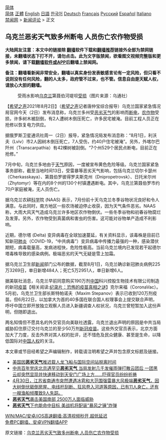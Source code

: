  <!-- 面包屑导航 --> <div class="breadcrumb"><!-- GTranslate: https://gtranslate.io/ -->  <div class="switcher notranslate">  <div class="selected">  <a href="#" onclick="return false;"> 简体</a>  </div>  <div class="option">  <a href="https://www.bannedbook.org" onclick="doGTranslate('zh-CN|zh-CN');jQuery('div.switcher div.selected a').html(jQuery(this).html());return false;" title="简体中文" class="nturl selected"> 简体</a>  <a href="https://www.bannedbook.org/zh-tw/" onclick="doGTranslate('zh-CN|zh-TW');jQuery('div.switcher div.selected a').html(jQuery(this).html());return false;" title="繁體中文" class="nturl"> 正體</a>  <a href="https://www.bannedbook.org/en/" onclick="doGTranslate('zh-CN|en');jQuery('div.switcher div.selected a').html(jQuery(this).html());return false;" title="English" class="nturl"> English</a>  <a href="https://www.bannedbook.org/ja/" onclick="doGTranslate('zh-CN|ja');jQuery('div.switcher div.selected a').html(jQuery(this).html());return false;" title="日本語" class="nturl"> 日語</a>  <a href="https://www.bannedbook.org/ko/" onclick="doGTranslate('zh-CN|ko');jQuery('div.switcher div.selected a').html(jQuery(this).html());return false;" title="한국어" class="nturl"> 한국어</a>  <a href="https://www.bannedbook.org/de/" onclick="doGTranslate('zh-CN|de');jQuery('div.switcher div.selected a').html(jQuery(this).html());return false;" title="Deutsch" class="nturl"> Deutsch</a>  <a href="https://www.bannedbook.org/fr/" onclick="doGTranslate('zh-CN|fr');jQuery('div.switcher div.selected a').html(jQuery(this).html());return false;" title="Français" class="nturl"> Français</a>  <a href="https://www.bannedbook.org/ru/" onclick="doGTranslate('zh-CN|ru');jQuery('div.switcher div.selected a').html(jQuery(this).html());return false;" title="Русский" class="nturl"> Русский</a>  <a href="https://www.bannedbook.org/es/" onclick="doGTranslate('zh-CN|es');jQuery('div.switcher div.selected a').html(jQuery(this).html());return false;" title="Español" class="nturl"> Español</a>  <a href="https://www.bannedbook.org/it/" onclick="doGTranslate('zh-CN|it');jQuery('div.switcher div.selected a').html(jQuery(this).html());return false;" title="Italiano" class="nturl"> Italiano</a>  </div>  </div>      <div class='breadcrumb-sub'><!-- Breadcrumb NavXT 6.3.0 --> <a href="https://www.bannedbook.org/" class="home">禁闻网</a> &gt; <a href="https://www.bannedbook.org/bnews/comments/" class="category">新闻评论</a> &gt; 正文</div></div><h2>乌克兰恶劣天气致多州断电 人员伤亡农作物受损</h2> <p class="notice"><b>大陆网友注意：本文中的链接除 <a href="https://github.com/bannedbook/fanqiang" >翻墙</a>软件下载和<a href="https://github.com/killgcd/justmysocks/blob/master/README.md">翻墙推荐</a>链接外全部为禁网链接，未翻墙状态下打不开，请勿点击。此为文字版禁闻，欲看图文视频完整版和更多禁闻，请下载<a href="https://github.com/bannedbook/fanqiang">翻墙软件或APP</a>后翻墙上禁闻网。</p><p>备注：翻墙看新闻非常安全，翻墙以真实身份发表敏感言论有一定风险，但只看不说则没有任何风险，翻的人太多，政府管不过来，也不管。信息自由是天赋人权，请放心大胆的翻墙。</b></p>  <div class="entry"> <figure><figcaption>受雨水影响<a href="https://www.bannedbook.org/bnews/tag/%e4%b9%8c%e5%85%8b%e5%85%b0/" class="st_tag internal_tag" rel="tag" title="标签 乌克兰 下的日志">乌克兰</a>第聂伯河堤坝<a href="https://www.bannedbook.org/bnews/tag/%E5%8F%97%E6%8D%9F/" class="st_tag internal_tag" rel="tag" title="标签 受损 下的日志">受损</a>（图片来源：乌通社）</figcaption></figure> <p>【<span class='wp_keywordlink_affiliate'><a href="https://www.soundofhope.org" title="希望之声" target="_blank">希望之声</a></span>2021年8月2日】（<a href="https://www.bannedbook.org/bnews/tag/%e5%b8%8c%e6%9c%9b%e4%b9%8b%e5%a3%b0/" class="st_tag internal_tag" rel="tag" title="标签 希望之声 下的日志">希望之声</a>记者唐仲宝综合报导）乌克兰国家紧急情况局官网今天（2日）发布消息称，乌克兰多州受<a href="https://www.bannedbook.org/bnews/tag/%E6%81%B6%E5%8A%A3%E5%A4%A9%E6%B0%94/" class="st_tag internal_tag" rel="tag" title="标签 恶劣天气 下的日志">恶劣天气</a>的影响而<a href="https://www.bannedbook.org/bnews/tag/%E6%96%AD%E7%94%B5/" class="st_tag internal_tag" rel="tag" title="标签 断电 下的日志">断电</a>，<a href="https://www.bannedbook.org/bnews/tag/%E5%86%9C%E4%BD%9C%E7%89%A9/" class="st_tag internal_tag" rel="tag" title="标签 农作物 下的日志">农作物</a>受损，许多树木被刮倒，有2人遭树木倒压死亡，许多民宅被淹。目前工程人员正在抢修以恢复电力供应。</p> <p>据俄罗斯卫星通讯社周一（2日）报导，紧急情况局发布消息称：“8月1日，利沃夫（Lviv）市2人因树木倒压死亡，7人受伤，约40户住宅被淹”。另外，外喀尔巴阡州（Transcarpathia）有42棵树被刮倒。“7个州529个居民点断电，目前正在抢修。” </p>  <p>7月中旬，乌克兰多地由于<a href="https://www.bannedbook.org/bnews/tag/%E5%A4%A9%E6%B0%94/" class="st_tag internal_tag" rel="tag" title="标签 天气 下的日志">天气</a>原因，一度被宣布黄色危险等级。乌克兰国家紧急事务部称，截至当地时间13日，受雷暴等恶劣天气影响，包括乌克兰切尔卡瑟州（Cherkasskaya）、第聂伯罗彼得罗夫斯克州（Dnipropetrovsk）、日托米尔州（Zhytomyr）等在内的8个州的130个村镇遭遇断电。其中，乌克兰第聂伯罗市约70户家庭被淹，无人员伤亡。</p> <p>据乌克兰农耕<span class='wp_keywordlink'><a href="https://www.bannedbook.org/forum11/topic309.html" title="禁片：“科学”的棍子" target="_blank">科学</a></span>院 (NAAS) 表示，7月份前十天乌克兰冬季谷物状况良好和令人满意。与此同时，南方地区一些农场被迫停止收获，因为天气条件恶劣。NAAS称，大雨大风天气造成乌克兰许多地区农作物倒伏。一些冬季谷物和初春谷物腐烂及发芽。另外，农作物受到真菌病和害虫的伤害。这可能对谷物单产造成不利影响。</p>  <p>近期，德尔塔 (Delta) 变异病毒在全球加速蔓延，有关资料显示，该毒株是目前已知新冠<a href="https://www.bannedbook.org/bnews/tag/%e8%82%ba%e7%82%8e/" class="st_tag internal_tag" rel="tag" title="标签 肺炎 下的日志">肺炎</a>（COVID-19，“中共病毒”）变异病毒中传播力最强的一种，感染潜伏期短，病毒载量高，发病进程快，危险性极高。当前乌克兰境内已发现若干起德尔塔毒株导致的感染病例。极端恶劣的天气无疑是雪上加霜。</p> <p>据乌克兰卫生部<span class='wp_keywordlink_affiliate'><a href="https://www.bannedbook.org/" title="新闻">新闻</a></span>部门公布的数据，截至8月1日，乌克兰确诊新冠肺炎病例225万3269日，单日新增484人；死亡5万2951人，单日新增6人。 </p>  <p>据美联社消息，乌克兰早前同意购买190万剂<span class='wp_keywordlink_affiliate'><a href="https://www.bannedbook.org/" title="中国" target="_blank">中国</a></span>科兴控股生物技术有限公司制造的新冠<span class='wp_keywordlink'><a href="https://www.bannedbook.org/bnews/tculture/20160630/551027.html" title="疫苗" target="_blank">疫苗</a></span>【相关阅读:<a href='https://www.bannedbook.org/bnews/topimagenews/20180408/925060.html' target='_blank'>纪录片：恐怖的疫苗真相之谜</a>】克尔来福（CoronaVac）。5月初，乌克兰卫生部长斯特帕诺夫（Maxim Stepanov）表示已收到120万剂疫苗。但6月22日，以加拿大为首的40多国在联合国人权理事会上提交联合声明，呼吁中国立即开放独立观察人员进入新疆调查人权状况，乌克兰曾短暂加入这份声明，但随即退出。</p> <p>两名知情但不愿具名的外交官员向美联社透露，乌克兰退出声明的原因是中共当局威胁扣住原订交付乌克兰的至少50万剂<a href="https://www.bannedbook.org/bnews/tag/%e6%96%b0%e5%86%a0%e7%96%ab%e8%8b%97/" class="st_tag internal_tag" rel="tag" title="标签 新冠疫苗 下的日志">新冠疫苗</a>。这些外交官员表示，北京方面加大了力度，反击外界对其人权的批评，还不惜危及民众健康、甚至是生命，以降低国际对<span class='wp_keywordlink'><a href="https://www.bannedbook.org/forum20/" title="中国人权论坛" target="_blank">中国人权</a></span>的关注。</p>  <p>本文章或节目经希望之声编辑制作，转载请注明希望之声并包含原文标题及链接。 </p> <ul class='op-related-articles' title='相关阅读'> <li><a href='https://www.bannedbook.org/bnews/baitai/20210706/1581419.html' target='_blank'>美国因<b>恶劣天气</b>推迟载人龙飞船与国际空间站脱离时间</a></li> <li><a href='https://www.bannedbook.org/bnews/bannedvideo/20210702/1578529.html' target='_blank'>中共百年党庆北京遇罕见<b>恶劣天气</b>  当局发射几千发催雨弹打散云团后 一团黑云却突然显现并快速移动到天安门广场上方......吓得官员纷纷祈祷</a></li> <li><a href='https://www.bannedbook.org/bnews/bannedvideo/20210501/1537690.html' target='_blank'>4月30日，江苏省南通市突然遭遇冰雹和大范围强雷暴大风极端<b>恶劣天气</b>，因大树倒伏砸倒房屋、电线杆刮断、狂风卷入河道等原因，已有11人身亡，还有一艘渔船倾覆致9人失踪。</a></li> <li><a href='https://www.bannedbook.org/bnews/bannedvideo/20210409/1522424.html' target='_blank'><b>恶劣天气</b>袭击美国南部  2500万人面临威胁</a></li> <li><a href='https://www.bannedbook.org/bnews/cbnews/20201015/1414188.html' target='_blank'><b>恶劣天气</b>下也能命中目标 美战机将配装“暴风之锤”炸弹</a></li> </ul> <p class="texttj"> <a href="https://github.com/bannedbook/fanqiang/wiki/V2ray%E6%9C%BA%E5%9C%BA" target="_blank">WIN/MAC/安卓/iOS高速翻墙:高清视频秒开,超低延迟</a><br/> <a href="https://github.com/bannedbook/fanqiang/wiki/%E7%A6%81%E9%97%BB%E7%BD%91%E5%AE%89%E5%8D%93%E7%BF%BB%E5%A2%99%E6%96%B0%E9%97%BBAPP" target="_blank">免费PC翻墙、安卓VPN翻墙APP</a></p><p>原文链接：<a class="src_link"  href="https://www.soundofhope.org/post/531470" target="_blank">乌克兰恶劣天气致多州断电 人员伤亡农作物受损</a></p><a name='sharetosocial'></a>  <div style="margin-bottom:5px;padding-bottom:5px;clear:both"> <div id="archive-pix-1" class="banner-ads"> <!-- AuctionX Display platform tag START --> <div id="26318x728x90x621x_ADSLOT2" clicktrack="%%CLICK_URL_ESC%%"></div> <!-- AuctionX Display platform tag END --> </div> <div id="archive-pix-2" class="banner-ads"> <!-- AuctionX Display platform tag START --> <div id="26315x300x250x621x_ADSLOT2" clicktrack="%%CLICK_URL_ESC%%"></div> <!-- AuctionX Display platform tag END --> </div> </div>  <div id="archive-pix-1" class="banner-ads"> <!-- AuctionX Display platform tag START --> <div id="26318x728x90x621x_ADSLOT3" clicktrack="%%CLICK_URL_ESC%%"></div> <!-- AuctionX Display platform tag END --> </div> </div><!--END ENTRY--> 